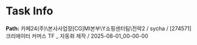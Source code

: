 # Task Info

**Path:** 카페24(주)\본사사업장\[CG]MI본부\Y쇼핑센터팀\전략2 / sycha / [274571] 크리에이터 커머스 TF _ 자동화 제작 / 2025-08-01_00-00-00

